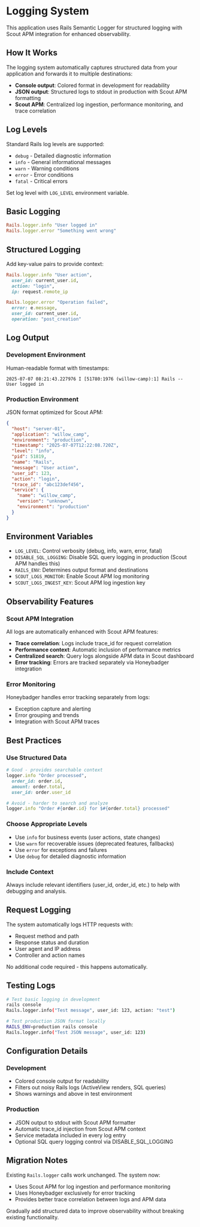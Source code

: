 # Logging System

This application uses Rails Semantic Logger for structured logging with Scout APM integration for enhanced observability.

## How It Works

The logging system automatically captures structured data from your application and forwards it to multiple destinations:

- **Console output**: Colored format in development for readability
- **JSON output**: Structured logs to stdout in production with Scout APM formatting
- **Scout APM**: Centralized log ingestion, performance monitoring, and trace correlation

## Log Levels

Standard Rails log levels are supported:
- `debug` - Detailed diagnostic information
- `info` - General informational messages
- `warn` - Warning conditions
- `error` - Error conditions
- `fatal` - Critical errors

Set log level with `LOG_LEVEL` environment variable.

## Basic Logging

```ruby
Rails.logger.info "User logged in"
Rails.logger.error "Something went wrong"
```

## Structured Logging

Add key-value pairs to provide context:

```ruby
Rails.logger.info "User action", 
  user_id: current_user.id, 
  action: "login", 
  ip: request.remote_ip

Rails.logger.error "Operation failed", 
  error: e.message, 
  user_id: current_user.id,
  operation: "post_creation"
```

## Log Output

### Development Environment
Human-readable format with timestamps:
```
2025-07-07 08:21:43.227976 I [51780:1976 (willow-camp):1] Rails -- User logged in
```

### Production Environment
JSON format optimized for Scout APM:
```json
{
  "host": "server-01",
  "application": "willow_camp",
  "environment": "production",
  "timestamp": "2025-07-07T12:22:08.720Z",
  "level": "info",
  "pid": 51819,
  "name": "Rails",
  "message": "User action",
  "user_id": 123,
  "action": "login",
  "trace_id": "abc123def456",
  "service": {
    "name": "willow_camp",
    "version": "unknown",
    "environment": "production"
  }
}
```

## Environment Variables

- `LOG_LEVEL`: Control verbosity (debug, info, warn, error, fatal)
- `DISABLE_SQL_LOGGING`: Disable SQL query logging in production (Scout APM handles this)
- `RAILS_ENV`: Determines output format and destinations
- `SCOUT_LOGS_MONITOR`: Enable Scout APM log monitoring
- `SCOUT_LOGS_INGEST_KEY`: Scout APM log ingestion key

## Observability Features

### Scout APM Integration
All logs are automatically enhanced with Scout APM features:
- **Trace correlation**: Logs include trace_id for request correlation
- **Performance context**: Automatic inclusion of performance metrics
- **Centralized search**: Query logs alongside APM data in Scout dashboard
- **Error tracking**: Errors are tracked separately via Honeybadger integration

### Error Monitoring
Honeybadger handles error tracking separately from logs:
- Exception capture and alerting
- Error grouping and trends
- Integration with Scout APM traces

## Best Practices

### Use Structured Data
```ruby
# Good - provides searchable context
logger.info "Order processed", 
  order_id: order.id, 
  amount: order.total, 
  user_id: order.user_id

# Avoid - harder to search and analyze
logger.info "Order #{order.id} for $#{order.total} processed"
```

### Choose Appropriate Levels
- Use `info` for business events (user actions, state changes)
- Use `warn` for recoverable issues (deprecated features, fallbacks)
- Use `error` for exceptions and failures
- Use `debug` for detailed diagnostic information

### Include Context
Always include relevant identifiers (user_id, order_id, etc.) to help with debugging and analysis.

## Request Logging

The system automatically logs HTTP requests with:
- Request method and path
- Response status and duration
- User agent and IP address
- Controller and action names

No additional code required - this happens automatically.

## Testing Logs

```bash
# Test basic logging in development
rails console
Rails.logger.info("Test message", user_id: 123, action: "test")

# Test production JSON format locally
RAILS_ENV=production rails console
Rails.logger.info("Test JSON message", user_id: 123)
```

## Configuration Details

### Development
- Colored console output for readability
- Filters out noisy Rails logs (ActiveView renders, SQL queries)
- Shows warnings and above in test environment

### Production
- JSON output to stdout with Scout APM formatter
- Automatic trace_id injection from Scout APM context
- Service metadata included in every log entry
- Optional SQL query logging control via DISABLE_SQL_LOGGING

## Migration Notes

Existing `Rails.logger` calls work unchanged. The system now:
- Uses Scout APM for log ingestion and performance monitoring
- Uses Honeybadger exclusively for error tracking
- Provides better trace correlation between logs and APM data

Gradually add structured data to improve observability without breaking existing functionality.